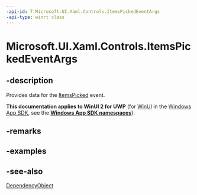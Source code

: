 ```yaml
---
-api-id: T:Microsoft.UI.Xaml.Controls.ItemsPickedEventArgs
-api-type: winrt class
---
```


<!-- Class syntax.
public class ItemsPickedEventArgs : Windows.UI.Xaml.DependencyObject, Windows.UI.Xaml.Controls.IItemsPickedEventArgs
-->

# Microsoft.UI.Xaml.Controls.ItemsPickedEventArgs

## -description
Provides data for the [ItemsPicked](listpickerflyout_itemspicked.md) event.

**This documentation applies to WinUI 2 for UWP** (for [WinUI](/windows/apps/winui/winui3/) in the [Windows App SDK](/windows/apps/windows-app-sdk/), see the **[Windows App SDK namespaces](/windows/windows-app-sdk/api/winrt/)**).

## -remarks

## -examples

## -see-also
[DependencyObject](../microsoft.ui.xaml/dependencyobject.md)
